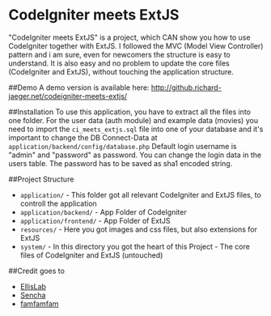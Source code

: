 CodeIgniter meets ExtJS
==============

"CodeIgniter meets ExtJS" is a project, which CAN show you how to use CodeIgniter together with ExtJS. I followed the MVC (Model View Controller) pattern and i am sure, even for newcomers the structure is easy to understand. It is also easy and no problem to update the core files (CodeIgniter and ExtJS), without touching the application structure.

##Demo
A demo version is available here: http://github.richard-jaeger.net/codeigniter-meets-extjs/

##Installation
To use this application, you have to extract all the files into one folder. For the user data (auth module) and example data (movies) you need to import the `ci_meets_extjs.sql` file into one of your database and it's important to change the DB Connect-Data at `application/backend/config/database.php`
Default login username is "admin" and "password" as password. You can change the login data in the users table. The password has to be saved as sha1 encoded string.

##Project Structure
* `application/` - This folder got all relevant CodeIgniter and ExtJS files, to controll the application
* `application/backend/` - App Folder of CodeIgniter
* `application/frontend/` - App Folder of ExtJS
* `resources/` - Here you got images and css files, but also extensions for ExtJS
* `system/` - In this directory you got the heart of this Project - The core files of CodeIgniter and ExtJS (untouched)

##Credit goes to
* [EllisLab](http://ellislab.com/codeigniter)
* [Sencha](http://www.sencha.com/products/extjs/)
* [famfamfam](http://famfamfam.com/lab/icons/silk/)